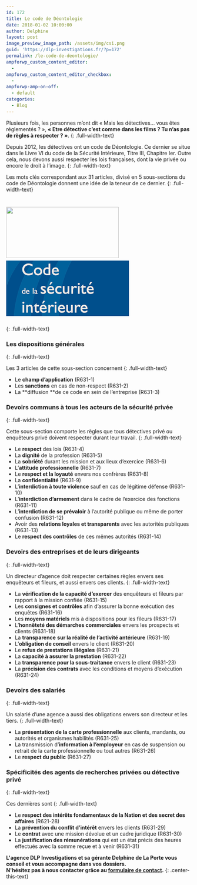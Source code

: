 ```yaml
---
id: 172
title: Le code de Déontologie
date: 2018-01-02 10:00:00
author: Delphine
layout: post
image_preview_image_path: /assets/img/csi.png
guid: 'https://dlp-investigations.fr/?p=172'
permalink: /le-code-de-deontologie/
ampforwp_custom_content_editor:
  -
ampforwp_custom_content_editor_checkbox:
  -
ampforwp-amp-on-off:
  - default
categories:
  - Blog
---
```


Plusieurs fois, les personnes m’ont dit &laquo; Mais les d&eacute;tectives… vous &ecirc;tes r&eacute;glement&eacute;s ? &raquo;, **&laquo; Etre d&eacute;tective c’est comme dans les films ? Tu n’as pas de r&egrave;gles &agrave; respecter ? &raquo;**.
{: .full-width-text}

Depuis 2012, les d&eacute;tectives ont un code de D&eacute;ontologie. Ce dernier se situe dans le Livre VI du code de la S&eacute;curit&eacute; Int&eacute;rieure, Titre III, Chapitre Ier. Outre cela, nous devons aussi respecter les lois fran&ccedil;aises, dont la vie priv&eacute;e ou encore le droit &agrave; l’image.
{: .full-width-text}

Les mots cl&eacute;s correspondant aux 31 articles, divis&eacute; en 5 sous-sections du code de D&eacute;ontologie donnent une id&eacute;e de la teneur de ce dernier. <!--base32-c9gq6t9k68pp6eb7e4v78ebb6rw70w1pcnh3et9mervkgtb2c8v74xtq61vk2w33dtm36tbm75ppawkpddkq8rhjccw7cdtmf1u72dhhetnk4xtk6dj78v9k6tu64v9q6nr70rbqddr68t3be4w74u3acdhqedv3chu6uthhemvk4t38d1jq8vkb6hw7crhpdtn70tvq75rkccbn6xhqcebh6tq74dtge9h70rtte8v3gx1kc9jk8xtpc5t6gwk3chn3cxb4dcvpavkp6rt78rhrcnt7cdk5egtp4t3ed9r7ay1kcxj6wxtp6hv64d9p65v3cw336drkct3bddhqacvd6tt7adv1f1m6prv8e4vp2t3bcxhpewkg71t78x33f1t6prvr65u68rvp6dkp4rhjccuq8w31cdu6mbb2c5tpactj-base32-->
{: .full-width-text}

# <u><img class="wp-image-180 alignright" alt="" srcset="https://i2.wp.com/dlp-investigations.fr/wp-content/uploads/2017/12/csi.png?resize=300%2C136&amp;ssl=1 300w, https://i2.wp.com/dlp-investigations.fr/wp-content/uploads/2017/12/csi.png?w=334&amp;ssl=1 334w" sizes="(max-width: 306px) 100vw, 306px" data-recalc-dims="1" width="306" height="139" src="https://i2.wp.com/dlp-investigations.fr/wp-content/uploads/2017/12/csi.png?resize=306%2C139&amp;ssl=1" /><img src="/uploads/csi.png" width="334" height="151" /></u>
{: .full-width-text}

### Les dispositions g&eacute;n&eacute;rales
{: .full-width-text}

Les 3 articles de cette sous-section concernent
{: .full-width-text}

* Le **champ d’application** (R631-1)
* Les **sanctions** en cas de non-respect (R631-2)
* La **diffusion&nbsp;**de ce code en sein de l’entreprise (R631-3)

### Devoirs communs &agrave; tous les acteurs de la s&eacute;curit&eacute; priv&eacute;e
{: .full-width-text}

Cette sous-section comporte les r&egrave;gles que tous d&eacute;tectives priv&eacute; ou enqu&ecirc;teurs priv&eacute; doivent respecter durant leur travail.
{: .full-width-text}

* Le **respect** des lois (R631-4)
* La **dignit&eacute;** de la profession (R631-5)
* La **sobri&eacute;t&eacute;** durant les mission et aux lieux d’exercice (R631-6)
* L’**attitude professionnelle** (R631-7)
* Le **respect et la loyaut&eacute;** envers nos confr&egrave;res (R631-8)
* La **confidentialit&eacute;** (R631-9)
* L’**interdiction &agrave; toute violence** sauf en cas de l&eacute;gitime d&eacute;fense (R631-10)
* L’**interdiction d’armement** dans le cadre de l’exercice des fonctions (R631-11)
* L’**interdiction de se pr&eacute;valoir** &agrave; l’autorit&eacute; publique ou m&ecirc;me de porter confusion (R631-12)
* Avoir des **relations loyales et transparents** avec les autorit&eacute;s publiques (R631-13)
* Le **respect des contr&ocirc;les** de ces m&ecirc;mes autorit&eacute;s (R631-14)

### Devoirs des entreprises et de leurs dirigeants
{: .full-width-text}

Un directeur d’agence doit respecter certaines r&egrave;gles envers ses enqu&ecirc;teurs et fileurs, et aussi envers ces clients.
{: .full-width-text}

* La **v&eacute;rification de la capacit&eacute; d’exercer** des enqu&ecirc;teurs et fileurs par rapport &agrave; la mission confi&eacute;e (R631-15)
* Les **consignes et contr&ocirc;les** afin d’assurer la bonne ex&eacute;cution des enqu&ecirc;tes (R631-16)
* Les **moyens mat&eacute;riels** mis &agrave; dispositions pour les fileurs (R631-17)
* L’**honn&ecirc;tet&eacute; des d&eacute;marches commerciales** envers les prospects et clients (R631-18)
* La **transparence** **sur la r&eacute;alit&eacute; de l’activit&eacute; ant&eacute;rieure** (R631-19)
* L’**obligation de conseil** envers le client (R631-20)
* Le **refus de prestations ill&eacute;gales** (R631-21)
* La **capacit&eacute; &agrave; assurer la prestation** (R631-22)
* La **transparence pour la sous-traitance** envers le client (R631-23)
* La **pr&eacute;cision des contrats** avec les conditions et moyens d’ex&eacute;cution (R631-24)

### Devoirs des salari&eacute;s
{: .full-width-text}

Un salari&eacute; d’une agence a aussi des obligations envers son directeur et les tiers.
{: .full-width-text}

* La **pr&eacute;sentation de la carte professionnelle** aux clients, mandants, ou autorit&eacute;s et organismes habilit&eacute;s (R631-25)
* La transmission d’**information &agrave; l’employeur** en cas de suspension ou retrait de la carte professionnelle ou tout autres (R631-26)
* Le **respect du public** (R631-27)

### Sp&eacute;cificit&eacute;s des agents de recherches priv&eacute;es ou d&eacute;tective priv&eacute;
{: .full-width-text}

Ces derni&egrave;res sont
{: .full-width-text}

* Le **respect des int&eacute;r&ecirc;ts fondamentaux de la Nation et des secret des affaires** (R621-28)
* La **pr&eacute;vention du conflit d’int&eacute;r&ecirc;t** envers les clients (R631-29)
* Le **contrat** avec une mission d&eacute;volue et un cadre juridique (R631-30)
* La **justification des r&eacute;mun&eacute;rations** qui est un &eacute;tat pr&eacute;cis des heures effectu&eacute;s avec la somme re&ccedil;ue et &agrave; venir (R631-31)

**L'agence DLP Investigations et sa g&eacute;rante Delphine de La Porte vous conseil et vous accompagne dans vos dossiers.**<br>**N'h&eacute;sitez pas &agrave; nous contacter gr&acirc;ce au&nbsp;[formulaire de contact](https://dlp-investigations.fr/#contact).**
{: .center-this-text}
